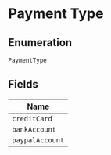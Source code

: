 
# Payment Type

## Enumeration

`PaymentType`

## Fields

| Name |
|  --- |
| `creditCard` |
| `bankAccount` |
| `paypalAccount` |

